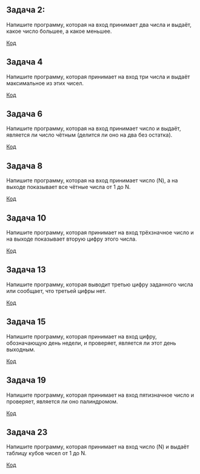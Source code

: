 ## Задача 2: 
Напишите программу, которая на вход принимает два числа и выдаёт, какое число большее, а какое меньшее.

 [Код](ex001\Program.cs)

 ## Задача 4

 Напишите программу, которая принимает на вход три числа и выдаёт максимальное из этих чисел.

 [Код](ex002\Program.cs)

 ## Задача 6

 Напишите программу, которая на вход принимает число и выдаёт, является ли число чётным (делится ли оно на два без остатка). 

 [Код](ex003\Program.cs)

 ## Задача 8 

 Напишите программу, которая на вход принимает число (N), а на выходе показывает все чётные числа от 1 до N.

 [Код](ex004\Program.cs)

 ## Задача 10 

Напишите программу, которая принимает на вход трёхзначное число и на выходе показывает вторую цифру этого числа.

[Код](ex005\Program.cs)

## Задача 13

Напишите программу, которая выводит третью цифру заданного числа или сообщает, что третьей цифры нет. 

[Код](ex006\Program.cs)

## Задача 15 

Напишите программу, которая принимает на вход цифру, обозначающую день недели, и проверяет, является ли этот день выходным.

[Код](ex007\Program.cs)

## Задача 19

Напишите программу, которая принимает на вход пятизначное число и проверяет, является ли оно палиндромом.

[Код](ex008\Program.cs)

## Задача 23

Напишите программу, которая принимает на вход число (N) и выдаёт таблицу кубов чисел от 1 до N.

[Код](ex009\Program.cs)

